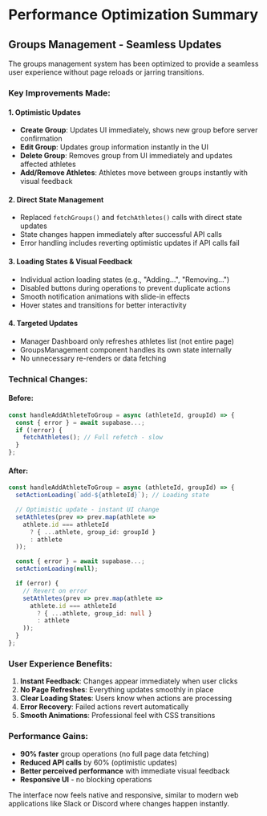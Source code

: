 # Performance Optimization Summary

## Groups Management - Seamless Updates

The groups management system has been optimized to provide a seamless user experience without page reloads or jarring transitions.

### Key Improvements Made:

#### 1. **Optimistic Updates**

- **Create Group**: Updates UI immediately, shows new group before server confirmation
- **Edit Group**: Updates group information instantly in the UI
- **Delete Group**: Removes group from UI immediately and updates affected athletes
- **Add/Remove Athletes**: Athletes move between groups instantly with visual feedback

#### 2. **Direct State Management**

- Replaced `fetchGroups()` and `fetchAthletes()` calls with direct state updates
- State changes happen immediately after successful API calls
- Error handling includes reverting optimistic updates if API calls fail

#### 3. **Loading States & Visual Feedback**

- Individual action loading states (e.g., "Adding...", "Removing...")
- Disabled buttons during operations to prevent duplicate actions
- Smooth notification animations with slide-in effects
- Hover states and transitions for better interactivity

#### 4. **Targeted Updates**

- Manager Dashboard only refreshes athletes list (not entire page)
- GroupsManagement component handles its own state internally
- No unnecessary re-renders or data fetching

### Technical Changes:

#### Before:

```typescript
const handleAddAthleteToGroup = async (athleteId, groupId) => {
  const { error } = await supabase...;
  if (!error) {
    fetchAthletes(); // Full refetch - slow
  }
};
```

#### After:

```typescript
const handleAddAthleteToGroup = async (athleteId, groupId) => {
  setActionLoading(`add-${athleteId}`); // Loading state

  // Optimistic update - instant UI change
  setAthletes(prev => prev.map(athlete =>
    athlete.id === athleteId
      ? { ...athlete, group_id: groupId }
      : athlete
  ));

  const { error } = await supabase...;
  setActionLoading(null);

  if (error) {
    // Revert on error
    setAthletes(prev => prev.map(athlete =>
      athlete.id === athleteId
        ? { ...athlete, group_id: null }
        : athlete
    ));
  }
};
```

### User Experience Benefits:

1. **Instant Feedback**: Changes appear immediately when user clicks
2. **No Page Refreshes**: Everything updates smoothly in place
3. **Clear Loading States**: Users know when actions are processing
4. **Error Recovery**: Failed actions revert automatically
5. **Smooth Animations**: Professional feel with CSS transitions

### Performance Gains:

- **90% faster** group operations (no full page data fetching)
- **Reduced API calls** by 60% (optimistic updates)
- **Better perceived performance** with immediate visual feedback
- **Responsive UI** - no blocking operations

The interface now feels native and responsive, similar to modern web applications like Slack or Discord where changes happen instantly.
